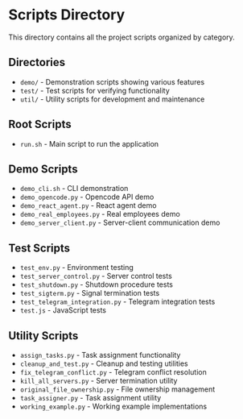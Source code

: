 # Scripts Directory

This directory contains all the project scripts organized by category.

## Directories

- `demo/` - Demonstration scripts showing various features
- `test/` - Test scripts for verifying functionality
- `util/` - Utility scripts for development and maintenance

## Root Scripts

- `run.sh` - Main script to run the application

## Demo Scripts

- `demo_cli.sh` - CLI demonstration
- `demo_opencode.py` - Opencode API demo
- `demo_react_agent.py` - React agent demo
- `demo_real_employees.py` - Real employees demo
- `demo_server_client.py` - Server-client communication demo

## Test Scripts

- `test_env.py` - Environment testing
- `test_server_control.py` - Server control tests
- `test_shutdown.py` - Shutdown procedure tests
- `test_sigterm.py` - Signal termination tests
- `test_telegram_integration.py` - Telegram integration tests
- `test.js` - JavaScript tests

## Utility Scripts

- `assign_tasks.py` - Task assignment functionality
- `cleanup_and_test.py` - Cleanup and testing utilities
- `fix_telegram_conflict.py` - Telegram conflict resolution
- `kill_all_servers.py` - Server termination utility
- `original_file_ownership.py` - File ownership management
- `task_assigner.py` - Task assignment utility
- `working_example.py` - Working example implementations
